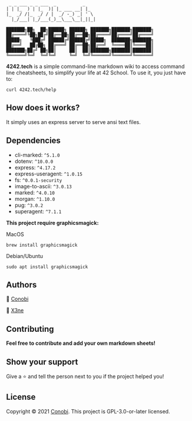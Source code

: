 ```
 _ _ ___ _ _ ___  _          _
| | |_  ) | |_  )| |_ ___ __| |_
|_  _/ /|_  _/ / |  _/ -_) _| ' \
  |_/___| |_/___(_)__\___\__|_||_|

███████╗██╗  ██╗██████╗ ██████╗ ███████╗███████╗███████╗
██╔════╝╚██╗██╔╝██╔══██╗██╔══██╗██╔════╝██╔════╝██╔════╝
█████╗   ╚███╔╝ ██████╔╝██████╔╝█████╗  ███████╗███████╗
██╔══╝   ██╔██╗ ██╔═══╝ ██╔══██╗██╔══╝  ╚════██║╚════██║
███████╗██╔╝ ██╗██║     ██║  ██║███████╗███████║███████║
╚══════╝╚═╝  ╚═╝╚═╝     ╚═╝  ╚═╝╚══════╝╚══════╝╚══════╝
```

**4242.tech** is a simple command-line markdown wiki to access command line cheatsheets, to simplify your life at 42 School.
To use it, you just have to:
```
curl 4242.tech/help
```
## How does it works?
It simply uses an express server to serve ansi text files.

## Dependencies
* cli-marked: `^5.1.0`
* dotenv: `^10.0.0`
* express: `^4.17.2`
* express-useragent: `^1.0.15`
* fs: `^0.0.1-security`
* image-to-ascii: `^3.0.13`
* marked: `^4.0.10`
* morgan: `^1.10.0`
* pug: `^3.0.2`
* superagent: `^7.1.1`

**This project require graphicsmagick:**

MacOS
```
brew install graphicsmagick
```
Debian/Ubuntu
```
sudo apt install graphicsmagick
```

## Authors
👤 [Conobi](https://kiyo.ooo/)

👤 [X3ne](https://narcisserael.xyz)

## Contributing
**Feel free to contribute and add your own markdown sheets!**

## Show your support
Give a ⭐️ and tell the person next to you if the project helped you!

## License
Copyright © 2021 [Conobi](https://kiyo.ooo/).
This project is GPL-3.0-or-later licensed.
